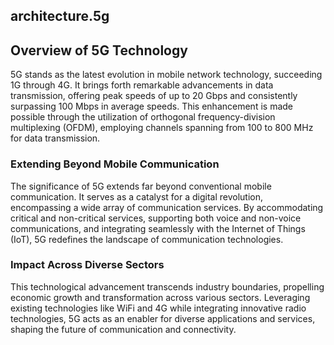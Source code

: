 ## architecture.5g ##

## Overview of 5G Technology

5G stands as the latest evolution in mobile network technology, succeeding 1G through 4G. It brings forth remarkable advancements in data transmission, offering peak speeds of up to 20 Gbps and consistently surpassing 100 Mbps in average speeds. This enhancement is made possible through the utilization of orthogonal frequency-division multiplexing (OFDM), employing channels spanning from 100 to 800 MHz for data transmission.

### Extending Beyond Mobile Communication

The significance of 5G extends far beyond conventional mobile communication. It serves as a catalyst for a digital revolution, encompassing a wide array of communication services. By accommodating critical and non-critical services, supporting both voice and non-voice communications, and integrating seamlessly with the Internet of Things (IoT), 5G redefines the landscape of communication technologies.

### Impact Across Diverse Sectors

This technological advancement transcends industry boundaries, propelling economic growth and transformation across various sectors. Leveraging existing technologies like WiFi and 4G while integrating innovative radio technologies, 5G acts as an enabler for diverse applications and services, shaping the future of communication and connectivity.



